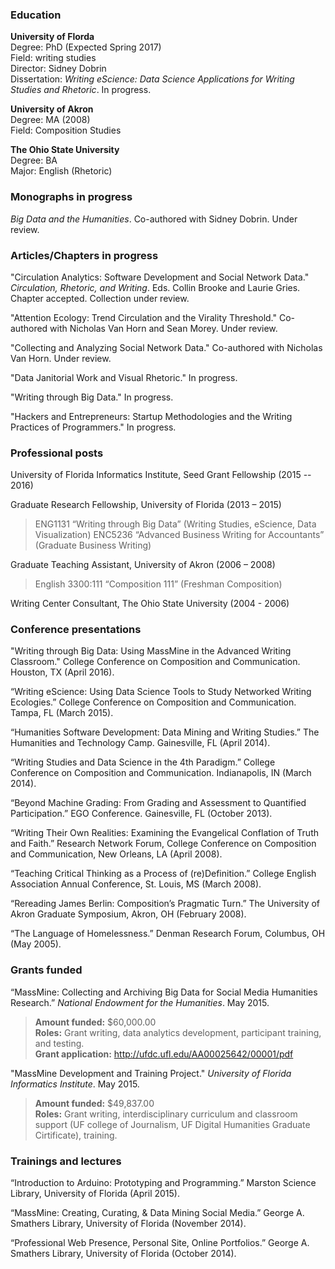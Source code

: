 ### **Education**

**University of Florda**  
Degree: PhD (Expected Spring 2017)  
Field: writing studies  
Director: Sidney Dobrin  
Dissertation: *Writing eScience: Data Science Applications for Writing Studies and Rhetoric*. In progress.

**University of Akron**  
Degree: MA (2008)  
Field: Composition Studies

**The Ohio State University**  
Degree: BA  
Major: English (Rhetoric)

### **Monographs in progress**

*Big Data and the Humanities*. Co-authored with Sidney Dobrin. Under review. 

### **Articles/Chapters in progress**

"Circulation Analytics: Software Development and Social Network Data." *Circulation, Rhetoric, and Writing*. 
Eds. Collin Brooke and Laurie Gries. Chapter accepted. Collection under review. 

"Attention Ecology: Trend Circulation and the Virality Threshold." Co-authored with Nicholas Van Horn and Sean Morey. Under review. 

"Collecting and Analyzing Social Network Data." Co-authored with Nicholas Van Horn. Under review.

"Data Janitorial Work and Visual Rhetoric." In progress. 

"Writing through Big Data." In progress. 

"Hackers and Entrepreneurs: Startup Methodologies and the Writing Practices of Programmers." In progress.

### **Professional posts**

University of Florida Informatics Institute, Seed Grant Fellowship (2015 -- 2016)

Graduate Research Fellowship, University of Florida (2013 – 2015)

> ENG1131 “Writing through Big Data” (Writing Studies, eScience, Data
> Visualization)
> ENC5236 “Advanced Business Writing for Accountants” (Graduate Business
> Writing)

Graduate Teaching Assistant, University of Akron (2006 – 2008)

> English 3300:111 “Composition 111” (Freshman Composition)

Writing Center Consultant, The Ohio State University (2004 - 2006)

### **Conference presentations**

"Writing through Big Data: Using MassMine in the Advanced Writing Classroom." College Conference on Composition and Communication. Houston, TX (April 2016).

“Writing eScience: Using Data Science Tools to Study Networked Writing Ecologies.” College Conference on Composition and Communication. Tampa, FL (March 2015).

“Humanities Software Development: Data Mining and Writing Studies.” The Humanities and Technology Camp. Gainesville, FL (April 2014).

“Writing Studies and Data Science in the 4th Paradigm.” College Conference on Composition and Communication. Indianapolis, IN (March 2014).

“Beyond Machine Grading: From Grading and Assessment to Quantified Participation.” EGO Conference. Gainesville, FL (October 2013).

“Writing Their Own Realities: Examining the Evangelical Conflation of Truth and Faith.” Research Network Forum, College Conference on Composition and Communication, New Orleans, LA (April 2008).

“Teaching Critical Thinking as a Process of (re)Definition.” College English Association Annual Conference, St. Louis, MS (March 2008).

“Rereading James Berlin: Composition’s Pragmatic Turn.” The University of Akron Graduate Symposium, Akron, OH (February 2008).

“The Language of Homelessness.” Denman Research Forum, Columbus, OH (May 2005).

### **Grants funded**
“MassMine: Collecting and Archiving Big Data for Social Media Humanities Research.” *National Endowment for the Humanities*. May 2015.

> **Amount funded:** $60,000.00  
> **Roles:** Grant writing, data analytics development, participant training, and testing.  
> **Grant application:** <http://ufdc.ufl.edu/AA00025642/00001/pdf>

"MassMine Development and Training Project." *University of Florida Informatics Institute*. May 2015.

> **Amount funded:** $49,837.00  
> **Roles:** Grant writing, interdisciplinary curriculum and classroom support (UF college of Journalism, UF Digital Humanities Graduate Cirtificate), training.  

### **Trainings and lectures**

“Introduction to Arduino: Prototyping and Programming.” Marston Science Library, University of Florida (April 2015).

“MassMine: Creating, Curating, & Data Mining Social Media.” George A. Smathers Library, University of Florida (November 2014).

“Professional Web Presence, Personal Site, Online Portfolios.” George A. Smathers Library, University of Florida (October 2014).
